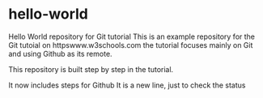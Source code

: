 # hello-world
Hello World repository for Git tutorial
This is an example repository for the Git tutoial on httpswww.w3schools.com
the tutorial focuses mainly on Git and using Github as its remote.

This repository is built step by step in the tutorial.

It now includes steps for Github
It is a new line, just to check the status
